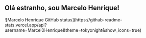 <h2> Olá estranho, sou Marcelo Henrique!</h2>
![Marcelo Henrique GitHub status](https://github-readme-stats.vercel.app/api?username=Marcel0Henrique&theme=tokyonight&show_icons=true)


<!---
Marcel0Henrique/Marcel0Henrique is a ✨ special ✨ repository because its `README.md` (this file) appears on your GitHub profile.
You can click the Preview link to take a look at your changes.
--->
